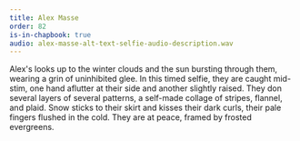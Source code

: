 ```yaml
---
title: Alex Masse
order: 82
is-in-chapbook: true
audio: alex-masse-alt-text-selfie-audio-description.wav
---
```

Alex's looks up to the winter clouds and the sun bursting through them, wearing a grin of uninhibited glee. In this timed selfie, they are caught mid-stim, one hand aflutter at their side and another slightly raised. They don several layers of several patterns, a self-made collage of stripes, flannel, and plaid. Snow sticks to their skirt and kisses their dark curls, their pale fingers flushed in the cold. They are at peace, framed by frosted evergreens.
